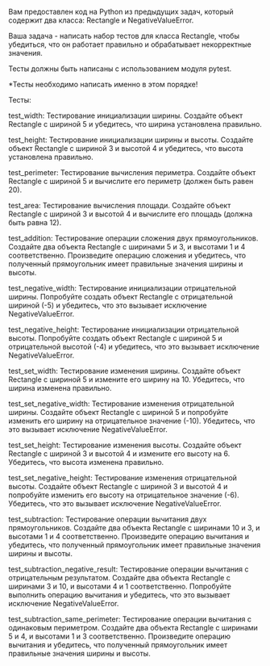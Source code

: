 Вам предоставлен код на Python из предыдущих задач, который содержит два класса: Rectangle и NegativeValueError.

Ваша задача - написать набор тестов для класса Rectangle, чтобы убедиться, что он работает правильно и обрабатывает некорректные значения.

Тесты должны быть написаны с использованием модуля pytest.

*Тесты необходимо написать именно в этом порядке!

Тесты:

test_width: Тестирование инициализации ширины. Создайте объект Rectangle с шириной 5 и убедитесь, что ширина установлена правильно.

test_height: Тестирование инициализации ширины и высоты. Создайте объект Rectangle с шириной 3 и высотой 4 и убедитесь, что высота установлена правильно.

test_perimeter: Тестирование вычисления периметра. Создайте объект Rectangle с шириной 5 и вычислите его периметр (должен быть равен 20).

test_area: Тестирование вычисления площади. Создайте объект Rectangle с шириной 3 и высотой 4 и вычислите его площадь (должна быть равна 12).

test_addition: Тестирование операции сложения двух прямоугольников. Создайте два объекта Rectangle с ширинами 5 и 3, и высотами 1 и 4 соответственно. Произведите операцию сложения и убедитесь, что полученный прямоугольник имеет правильные значения ширины и высоты.

test_negative_width: Тестирование инициализации отрицательной ширины. Попробуйте создать объект Rectangle с отрицательной шириной (-5) и убедитесь, что это вызывает исключение NegativeValueError.

test_negative_height: Тестирование инициализации отрицательной высоты. Попробуйте создать объект Rectangle с шириной 5 и отрицательной высотой (-4) и убедитесь, что это вызывает исключение NegativeValueError.

test_set_width: Тестирование изменения ширины. Создайте объект Rectangle с шириной 5 и измените его ширину на 10. Убедитесь, что ширина изменена правильно.

test_set_negative_width: Тестирование изменения отрицательной ширины. Создайте объект Rectangle с шириной 5 и попробуйте изменить его ширину на отрицательное значение (-10). Убедитесь, что это вызывает исключение NegativeValueError.

test_set_height: Тестирование изменения высоты. Создайте объект Rectangle с шириной 3 и высотой 4 и измените его высоту на 6. Убедитесь, что высота изменена правильно.

test_set_negative_height: Тестирование изменения отрицательной высоты. Создайте объект Rectangle с шириной 3 и высотой 4 и попробуйте изменить его высоту на отрицательное значение (-6). Убедитесь, что это вызывает исключение NegativeValueError.

test_subtraction: Тестирование операции вычитания двух прямоугольников. Создайте два объекта Rectangle с ширинами 10 и 3, и высотами 1 и 4 соответственно. Произведите операцию вычитания и убедитесь, что полученный прямоугольник имеет правильные значения ширины и высоты.

test_subtraction_negative_result: Тестирование операции вычитания с отрицательным результатом. Создайте два объекта Rectangle с ширинами 3 и 10, и высотами 4 и 1 соответственно. Попробуйте выполнить операцию вычитания и убедитесь, что это вызывает исключение NegativeValueError.

test_subtraction_same_perimeter: Тестирование операции вычитания с одинаковым периметром. Создайте два объекта Rectangle с ширинами 5 и 4, и высотами 1 и 3 соответственно. Произведите операцию вычитания и убедитесь, что полученный прямоугольник имеет правильные значения ширины и высоты.